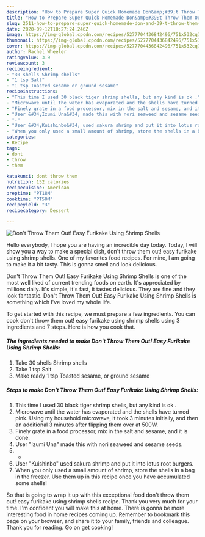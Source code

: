 ```yaml
---
description: "How to Prepare Super Quick Homemade Don&amp;#39;t Throw Them Out! Easy Furikake Using Shrimp Shells"
title: "How to Prepare Super Quick Homemade Don&amp;#39;t Throw Them Out! Easy Furikake Using Shrimp Shells"
slug: 2511-how-to-prepare-super-quick-homemade-don-and-39-t-throw-them-out-easy-furikake-using-shrimp-shells
date: 2020-09-12T10:27:24.246Z
image: https://img-global.cpcdn.com/recipes/5277704436842496/751x532cq70/dont-throw-them-out-easy-furikake-using-shrimp-shells-recipe-main-photo.jpg
thumbnail: https://img-global.cpcdn.com/recipes/5277704436842496/751x532cq70/dont-throw-them-out-easy-furikake-using-shrimp-shells-recipe-main-photo.jpg
cover: https://img-global.cpcdn.com/recipes/5277704436842496/751x532cq70/dont-throw-them-out-easy-furikake-using-shrimp-shells-recipe-main-photo.jpg
author: Rachel Wheeler
ratingvalue: 3.9
reviewcount: 3
recipeingredient:
- "30 shells Shrimp shells"
- "1 tsp Salt"
- "1 tsp Toasted sesame or ground sesame"
recipeinstructions:
- "This time I used 30 black tiger shrimp shells, but any kind is ok ."
- "Microwave until the water has evaporated and the shells have turned pink. Using my household microwave, it took 3 minutes initially, and then an additional 3 minutes after flipping them over at 500W."
- "Finely grate in a food processor, mix in the salt and sesame, and it is done."
- "User &#34;Izumi Una&#34; made this with nori seaweed and sesame seeds."
- "-"
- "User &#34;Kuishinbo&#34; used sakura shrimp and put it into lotus root burgers."
- "When you only used a small amount of shrimp, store the shells in a bag in the freezer. Use them up in this recipe once you have accumulated some shells!"
categories:
- Recipe
tags:
- dont
- throw
- them

katakunci: dont throw them 
nutrition: 152 calories
recipecuisine: American
preptime: "PT18M"
cooktime: "PT50M"
recipeyield: "3"
recipecategory: Dessert

---
```



![Don&#39;t Throw Them Out! Easy Furikake Using Shrimp Shells](https://img-global.cpcdn.com/recipes/5277704436842496/751x532cq70/dont-throw-them-out-easy-furikake-using-shrimp-shells-recipe-main-photo.jpg)

Hello everybody, I hope you are having an incredible day today. Today, I will show you a way to make a special dish, don&#39;t throw them out! easy furikake using shrimp shells. One of my favorites food recipes. For mine, I am going to make it a bit tasty. This is gonna smell and look delicious.



Don&#39;t Throw Them Out! Easy Furikake Using Shrimp Shells is one of the most well liked of current trending foods on earth. It's appreciated by millions daily. It's simple, it's fast, it tastes delicious. They are fine and they look fantastic. Don&#39;t Throw Them Out! Easy Furikake Using Shrimp Shells is something which I've loved my whole life.


To get started with this recipe, we must prepare a few ingredients. You can cook don&#39;t throw them out! easy furikake using shrimp shells using 3 ingredients and 7 steps. Here is how you cook that.

<!--inarticleads1-->

##### The ingredients needed to make Don&#39;t Throw Them Out! Easy Furikake Using Shrimp Shells:

1. Take 30 shells Shrimp shells
1. Take 1 tsp Salt
1. Make ready 1 tsp Toasted sesame, or ground sesame




<!--inarticleads2-->

##### Steps to make Don&#39;t Throw Them Out! Easy Furikake Using Shrimp Shells:

1. This time I used 30 black tiger shrimp shells, but any kind is ok .
1. Microwave until the water has evaporated and the shells have turned pink. Using my household microwave, it took 3 minutes initially, and then an additional 3 minutes after flipping them over at 500W.
1. Finely grate in a food processor, mix in the salt and sesame, and it is done.
1. User &#34;Izumi Una&#34; made this with nori seaweed and sesame seeds.
1. -
1. User &#34;Kuishinbo&#34; used sakura shrimp and put it into lotus root burgers.
1. When you only used a small amount of shrimp, store the shells in a bag in the freezer. Use them up in this recipe once you have accumulated some shells!




So that is going to wrap it up with this exceptional food don&#39;t throw them out! easy furikake using shrimp shells recipe. Thank you very much for your time. I'm confident you will make this at home. There is gonna be more interesting food in home recipes coming up. Remember to bookmark this page on your browser, and share it to your family, friends and colleague. Thank you for reading. Go on get cooking!
